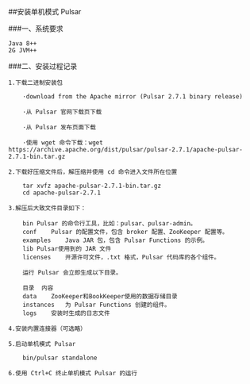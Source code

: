 ##安装单机模式 Pulsar

###一、系统要求

    Java 8++
    2G JVM++
    
###二、安装过程记录

    1.下载二进制安装包 
    
        ·download from the Apache mirror (Pulsar 2.7.1 binary release)
        
        ·从 Pulsar 官网下载页下载
        
        ·从 Pulsar 发布页面下载
        
        ·使用 wget 命令下载：wget https://archive.apache.org/dist/pulsar/pulsar-2.7.1/apache-pulsar-2.7.1-bin.tar.gz
        
    2.下载好压缩文件后，解压缩并使用 cd 命令进入文件所在位置
    
        tar xvfz apache-pulsar-2.7.1-bin.tar.gz
        cd apache-pulsar-2.7.1
        
    3.解压后大致文件目录如下：
        
        bin	Pulsar 的命令行工具，比如：pulsar、pulsar-admin。
        conf	Pulsar 的配置文件，包含 broker 配置、ZooKeeper 配置等。
        examples	Java JAR 包，包含 Pulsar Functions 的示例。
        lib	Pulsar使用到的 JAR 文件
        licenses	开源许可文件，.txt 格式，Pulsar 代码库的各个组件。
        
        运行 Pulsar 会立即生成以下目录。
        
        目录	内容
        data	ZooKeeper和BookKeeper使用的数据存储目录
        instances	为 Pulsar Functions 创建的组件。
        logs	安装时生成的日志文件
        
    4.安装内置连接器（可选略）
    
    5.启动单机模式 Pulsar
    
        bin/pulsar standalone
        
    6.使用 Ctrl+C 终止单机模式 Pulsar 的运行
        
